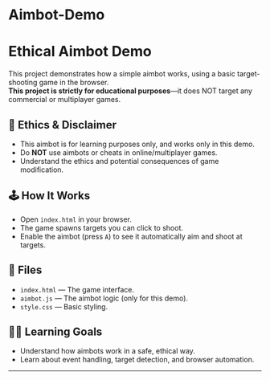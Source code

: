 # Aimbot-Demo
# Ethical Aimbot Demo

This project demonstrates how a simple aimbot works, using a basic target-shooting game in the browser.  
**This project is strictly for educational purposes**—it does NOT target any commercial or multiplayer games.

## 🚦 Ethics & Disclaimer

- This aimbot is for learning purposes only, and works only in this demo.
- Do **NOT** use aimbots or cheats in online/multiplayer games.
- Understand the ethics and potential consequences of game modification.

## 🕹️ How It Works

- Open `index.html` in your browser.
- The game spawns targets you can click to shoot.
- Enable the aimbot (press `A`) to see it automatically aim and shoot at targets.

## 📂 Files

- `index.html` — The game interface.
- `aimbot.js` — The aimbot logic (only for this demo).
- `style.css` — Basic styling.

## 👨‍💻 Learning Goals

- Understand how aimbots work in a safe, ethical way.
- Learn about event handling, target detection, and browser automation.

---
